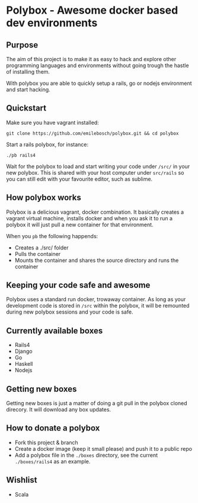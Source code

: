 # Polybox - Awesome docker based dev environments

## Purpose

The aim of this project is to make it as easy to hack and explore other programming languages and environments without going trough the hastle of installing them. 

With polybox you are able to quickly setup a rails, go or nodejs environment and start hacking.

## Quickstart

Make sure you have vagrant installed:

```
git clone https://github.com/emilebosch/polybox.git && cd polybox
```

Start a rails polybox, for instance:

```
./pb rails4
```

Wait for the polybox to load and start writing your code under `/src/` in your new polybox. This is
shared with your host computer under `src/rails` so you can still edit with your
favourite editor, such as sublime.

## How polybox works

Polybox is a delicious vagrant, docker combination. It basically creates a vagrant virtual machine, installs
docker and when you ask it to run a polybox it will just pull a new container for that environment.

When you `pb` the following happends:

- Creates a ./src/<environement-name> folder
- Pulls the container
- Mounts the container and shares the source directory and runs the container

## Keeping your code safe and awesome

Polybox uses a standard run docker, trowaway container. As long as your development code is stored in `/src` within the polybox, it will be remounted during new polybox sessions and your code is safe.

## Currently available boxes

- Rails4
- Django
- Go 
- Haskell
- Nodejs

## Getting new boxes

Getting new boxes is just a matter of doing a git pull in the polybox cloned direcory. It will
download any box updates.

## How to donate a polybox

- Fork this project & branch
- Create a docker image (keep it small please) and push it to a public repo
- Add a polybox file in the `./boxes` directory, see the current `./boxes/rails4` as an example.

## Wishlist

- Scala